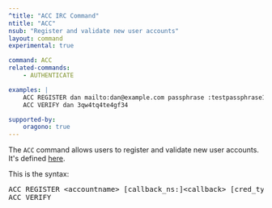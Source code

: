 ```yaml
---
^title: "ACC IRC Command"
ntitle: "ACC"
nsub: "Register and validate new user accounts"
layout: command
experimental: true

command: ACC
related-commands:
    - AUTHENTICATE

examples: |
    ACC REGISTER dan mailto:dan@example.com passphrase :testpassphrase123
    ACC VERIFY dan 3qw4tq4te4gf34

supported-by:
    oragono: true
---
```

The `ACC` command allows users to register and validate new user accounts. It's defined [here](https://github.com/ircv3/ircv3-specifications/pull/276).

This is the syntax:
<pre class="code">
ACC REGISTER &lt;accountname&gt; [callback_ns:]&lt;callback&gt; [cred_type] :&lt;credential&gt;
ACC VERIFY
</pre>
